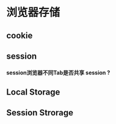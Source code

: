 # 浏览器存储



## cookie

## session





#### session浏览器不同Tab是否共享 session ?



## Local Storage

## Session Strorage 